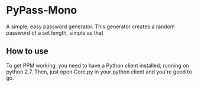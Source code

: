 # PyPass-Mono
A simple, easy password generator. This generator creates a random password of a set length, simple as that

## How to use
To get PPM working, you need to have a Python client installed, running on python 2.7. Then, just open Core.py in your python client and you're good to go.
